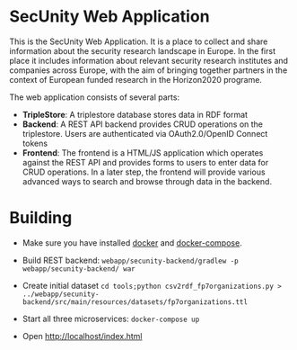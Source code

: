 # SecUnity Web Application

This is the SecUnity Web Application. It is a place to collect and share information about the security research landscape in Europe. 
In the first place it includes information about relevant security research institutes and companies across Europe, with the aim of bringing together partners in the context of European funded research in the Horizon2020 programe.


The web application consists of several parts:

* __TripleStore__: A triplestore database stores data in RDF format
* __Backend__: A REST API backend provides CRUD operations on the triplestore. Users are authenticated via OAuth2.0/OpenID Connect tokens
* __Frontend__: The frontend is a HTML/JS application which operates against the REST API and provides forms to users to enter data for CRUD operations. In a later step, the frontend will provide various advanced ways to search and browse through data in the backend.

# Building

* Make sure you have installed [docker](https://docs.docker.com/machine/get-started/) and [docker-compose](https://docs.docker.com/compose/).

* Build REST backend: `webapp/secunity-backend/gradlew -p webapp/secunity-backend/ war`

* Create initial dataset `cd tools;python csv2rdf_fp7organizations.py > ../webapp/secunity-backend/src/main/resources/datasets/fp7organizations.ttl`

* Start all three microservices: `docker-compose up`

* Open <http://localhost/index.html>